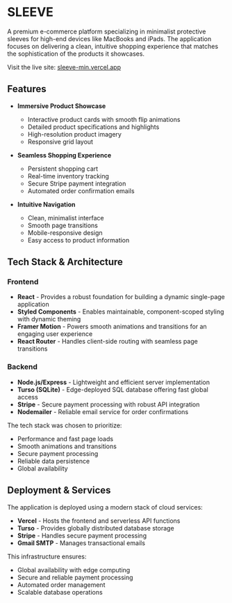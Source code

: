 # SLEEVE

A premium e-commerce platform specializing in minimalist protective sleeves for high-end devices like MacBooks and iPads. The application focuses on delivering a clean, intuitive shopping experience that matches the sophistication of the products it showcases.

Visit the live site: [sleeve-min.vercel.app](https://sleeve-min.vercel.app)

## Features

- **Immersive Product Showcase**
  - Interactive product cards with smooth flip animations
  - Detailed product specifications and highlights
  - High-resolution product imagery
  - Responsive grid layout

- **Seamless Shopping Experience**
  - Persistent shopping cart
  - Real-time inventory tracking
  - Secure Stripe payment integration
  - Automated order confirmation emails

- **Intuitive Navigation**
  - Clean, minimalist interface
  - Smooth page transitions
  - Mobile-responsive design
  - Easy access to product information

## Tech Stack & Architecture

### Frontend
- **React** - Provides a robust foundation for building a dynamic single-page application
- **Styled Components** - Enables maintainable, component-scoped styling with dynamic theming
- **Framer Motion** - Powers smooth animations and transitions for an engaging user experience
- **React Router** - Handles client-side routing with seamless page transitions

### Backend
- **Node.js/Express** - Lightweight and efficient server implementation
- **Turso (SQLite)** - Edge-deployed SQL database offering fast global access
- **Stripe** - Secure payment processing with robust API integration
- **Nodemailer** - Reliable email service for order confirmations

The tech stack was chosen to prioritize:
- Performance and fast page loads
- Smooth animations and transitions
- Secure payment processing
- Reliable data persistence
- Global availability

## Deployment & Services

The application is deployed using a modern stack of cloud services:

- **Vercel** - Hosts the frontend and serverless API functions
- **Turso** - Provides globally distributed database storage
- **Stripe** - Handles secure payment processing
- **Gmail SMTP** - Manages transactional emails

This infrastructure ensures:
- Global availability with edge computing
- Secure and reliable payment processing
- Automated order management
- Scalable database operations
